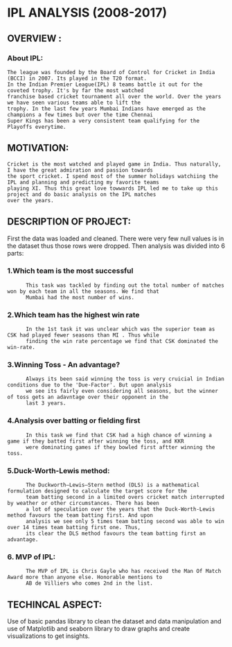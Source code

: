 # IPL ANALYSIS (2008-2017)

## OVERVIEW : 
### About IPL:
    The league was founded by the Board of Control for Cricket in India (BCCI) in 2007. Its played in the T20 format. 
    In the Indian Premier League(IPL) 8 teams battle it out for the coveted trophy. It's by far the most watched 
    franchise based cricket tournament all over the world. Over the years we have seen various teams able to lift the 
    trophy. In the last few years Mumbai Indians have emerged as the champions a few times but over the time Chennai 
    Super Kings has been a very consistent team qualifying for the Playoffs everytime.

## MOTIVATION:
    Cricket is the most watched and played game in India. Thus naturally, I have the great admiration and passion towards 
    the sport cricket. I spend most of the summer holidays watchiing the IPL and planning and predicting my favorite teams 
    playing XI. Thus this great love towwards IPL led me to take up this project and do basic analysis on the IPL matches 
    over the years.

## DESCRIPTION OF PROJECT:
First the data was loaded and cleaned. There were very few null values is in the dataset thus those rows were dropped.
Then analysis was divided into 6 parts:
  ### 1.Which team is the most successful
          This task was tackled by finding out the total number of matches won by each team in all the seasons. We find that 
          Mumbai had the most number of wins.
  ### 2.Which team has the highest win rate
          In the 1st task it was unclear which was the superior team as CSK had played fewer seasons than MI . Thus while 
          finding the win rate percentage we find that CSK dominated the win-rate.
  ### 3.Winning Toss - An advantage?
          Always its been said winning the toss is very cruicial in Indian conditions due to the 'Due-Factor'. But upon analysis 
          we see its fairly even considering all seasons, but the winner of toss gets an adavntage over their opponent in the 
          last 3 years.
  ### 4.Analysis over batting or fielding first
          In this task we find that CSK had a high chance of winning a game if they batted first after winning the toss, and KKR 
          were dominating games if they bowled first aftter winning the toss.
  ### 5.Duck-Worth-Lewis method:
          The Duckworth–Lewis–Stern method (DLS) is a mathematical formulation designed to calculate the target score for the 
          team batting second in a limited overs cricket match interrupted by weather or other circumstances. There has been 
          a lot of speculation over the years that the Duck-Worth-Lewis method favours the team batting first. And upon 
          analysis we see only 5 times team batting second was able to win over 14 times team batting first one. Thus,
          its clear the DLS method favours the team batting first an advantage.
  ### 6. MVP of IPL:
          The MVP of IPL is Chris Gayle who has received the Man Of Match Award more than anyone else. Honorable mentions to 
          AB de Villiers who comes 2nd in the list.
    
## TECHINCAL ASPECT:
Use of basic pandas library to clean the dataset and data manipulation and use of Matplotlib and seaborn library to draw
graphs and create visualizations to get insights. 
       
  
